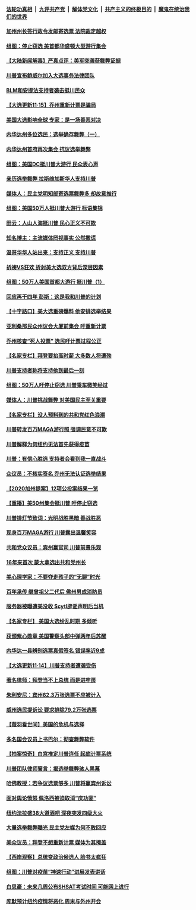

####  [法轮功真相](../../../../basic/blob/master/README.md?t=11160002) &nbsp;|&nbsp; [九评共产党](../../../../9ping.md/blob/master/README.md?t=11160002) &nbsp;|&nbsp; [解体党文化](../../../../jtdwh.md/blob/master/README.md?t=11160002)  &nbsp;|&nbsp; [共产主义的终极目的](../../../../gczydzjmd.md/blob/master/README.md?t=11160002) &nbsp;|&nbsp; [魔鬼在统治我们的世界](../../../../mgztzwmdsj.md/blob/master/README.md?t=11160002) 

#### [加州州长签行政令发邮寄选票 法院裁定越权](../pages/nsc412/n12551154.md?t=11160002) 

#### [组图：停止窃选 美首都华盛顿大型游行集会](../pages/nsc412/n12551175.md?t=11160002) 

#### [【大陆新闻解毒】严真点评：美军突袭获舞弊证据](../pages/nsc412/n12551035.md?t=11160002) 

#### [川普宣布鲍威尔加入大选事务法律团队](../pages/nsc412/n12550980.md?t=11160002) 

#### [BLM和安提法支持者袭击挺川民众](../pages/nsc412/n12551005.md?t=11160002) 

#### [【大选更新11·15】乔州重新计票是骗局](../pages/nsc412/n12550675.md?t=11160002) 

#### [美国大选影响全球 专家：是一场善恶对决](../pages/nsc412/n12550876.md?t=11160002) 

#### [内华达州多位选民：选举确存舞弊（一）](../pages/nsc412/n12550715.md?t=11160002) 

#### [内华达州首府再次集会 抗议选举舞弊](../pages/nsc412/n12550741.md?t=11160002) 

#### [组图：美国DC挺川普大游行 民众表心声](../pages/nsc412/n12550596.md?t=11160002) 

#### [亲历选举舞弊 拉斯维加斯华人支持川普](../pages/nsc412/n12550671.md?t=11160002) 

#### [媒体人：民主党明知邮寄选票舞弊多 却故意推行](../pages/nsc412/n12545847.md?t=11160002) 

#### [组图：美国50万人挺川普大游行 标语集锦](../pages/nsc412/n12550427.md?t=11160002) 

#### [田云：人山人海挺川普 民心正义不可欺](../pages/nsc412/n12550294.md?t=11160002) 

#### [知名博主：主流媒体罔视事实 公然撒谎](../pages/nsc412/n12550536.md?t=11160002) 

#### [温哥华华人站出来：支持正义 支持川普](../pages/nsc412/n12550451.md?t=11160002) 

#### [祈祷VS狂欢 折射美大选双方背后深层因素](../pages/nsc412/n12549548.md?t=11160002) 

#### [组图：50万人美国首都大游行 挺川普（1）](../pages/nsc412/n12550216.md?t=11160002) 

#### [回应再干四年 彭斯：这是我和川普的计划](../pages/nsc412/n12550298.md?t=11160002) 

#### [【十字路口】美大选重磅爆料 他安排选举结果](../pages/nsc412/n12550057.md?t=11160002) 

#### [亚利桑那民众州议会大厦前集会 吁重新计票](../pages/nsc412/n12550170.md?t=11160002) 

#### [乔州核查“死人投票” 选民吁计票过程公正](../pages/nsc412/n12549900.md?t=11160002) 

#### [【名家专栏】拜登要抬高时薪 大多数人将遭殃](../pages/nsc412/n12549561.md?t=11160002) 

#### [川普支持者称将支持他到最后一刻](../pages/nsc412/n12549816.md?t=11160002) 

#### [组图：50万人吁停止窃选 川普乘车微笑经过](../pages/nsc412/n12549853.md?t=11160002) 

#### [媒体人：川普挑战舞弊 对美国民主至关重要](../pages/nsc412/n12549899.md?t=11160002) 

#### [【名家专栏】没人预料到的共和党红色浪潮](../pages/nsc412/n12549274.md?t=11160002) 

#### [川普转发百万MAGA游行照 强调民意不可欺](../pages/nsc412/n12549739.md?t=11160002) 

#### [川普解释为何纽约无法首先获得疫苗](../pages/nsc412/n12549807.md?t=11160002) 

#### [川普：有信心胜选 支持者会看到我一直战斗](../pages/nsc412/n12549753.md?t=11160002) 

#### [众议员：不核实签名 乔州无法认证选举结果](../pages/nsc412/n12549755.md?t=11160002) 

#### [【2020加州提案】12项公投案结果一览](../pages/nsc412/n12535694.md?t=11160002) 

#### [【重播】美50州集会挺川普 吁停止窃选](../pages/nsc412/n12547437.md?t=11160002) 

#### [川普排灯节致词：光明战胜黑暗 善战胜恶](../pages/nsc412/n12549638.md?t=11160002) 

#### [现身百万MAGA游行 川普露出温馨笑容](../pages/nsc412/n12549595.md?t=11160002) 

#### [共和党众议员：宾州赢官司 川普前景乐观](../pages/nsc412/n12549524.md?t=11160002) 

#### [16年来首次 蒙大拿选出共和党州长](../pages/nsc412/n12549554.md?t=11160002) 

#### [美心理学家：不要夺走孩子的“无聊”时光](../pages/nsc412/n12544840.md?t=11160002) 

#### [百年承传 继曾祖父二代后 佛州男成消防员](../pages/nsc412/n12547194.md?t=11160002) 

#### [服务器被曝遭美没收 Scytl辟谣声明后当机](../pages/nsc412/n12549457.md?t=11160002) 

#### [【名家专栏】 美国大选纷乱时期 多倾听](../pages/nsc412/n12549204.md?t=11160002) 

#### [获颁紫心勋章 美国警察头部中弹两年后苏醒](../pages/nsc412/n12549180.md?t=11160002) 

#### [内华达一县辨别选票真假签名 错误率近9成](../pages/nsc412/n12549428.md?t=11160002) 

#### [【大选更新11·14】川普支持者遭袭受伤](../pages/nsc412/n12549021.md?t=11160002) 

#### [著名律师：拜登当不上总统 而是进牢房](../pages/nsc412/n12549380.md?t=11160002) 

#### [朱利安尼：宾州62.3万张选票不应被计入](../pages/nsc412/n12549336.md?t=11160002) 

#### [威州选民提诉讼 要求排除79.2万张选票](../pages/nsc412/n12549284.md?t=11160002) 

#### [【薇羽看世间】美国的危机与选择](../pages/nsc412/n12547542.md?t=11160002) 

#### [多名国会议员上书巴尔：彻查舞弊软件](../pages/nsc412/n12549246.md?t=11160002) 

#### [【拍案惊奇】白宫推定川普连任 起底计票系统](../pages/nsc412/n12548791.md?t=11160002) 

#### [川普团队律师誓言：揭选举舞弊骇人黑幕](../pages/nsc412/n12549205.md?t=11160002) 

#### [哈佛教授：若争议选票够多 川普将赢宾州诉讼](../pages/nsc412/n12549189.md?t=11160002) 

#### [面对舆论愤怒 佩洛西被迫取消“庆功宴”](../pages/nsc412/n12549128.md?t=11160002) 

#### [纽约法拉盛38大道酒吧  深夜突发四级大火](../pages/nsc412/n12549035.md?t=11160002) 

#### [大量选举舞弊曝光 民主党左媒为何不敢回应](../pages/nsc412/n12548972.md?t=11160002) 

#### [美众议员：拜登不想重新计票 媒体为其掩盖](../pages/nsc412/n12548977.md?t=11160002) 

#### [【西岸观察】总统变政治候选人 脸书太疯狂](../pages/nsc412/n12548571.md?t=11160002) 

#### [组图：川普对疫苗“神速行动”进展发表讲话](../pages/nsc412/n12548800.md?t=11160002) 

#### [白思豪：未来几周公布SHSAT考试时间  可能网上进行](../pages/nsc412/n12548683.md?t=11160002) 

#### [库默预计纽约疫情将恶化 周末与外州开会](../pages/nsc412/n12548690.md?t=11160002) 

